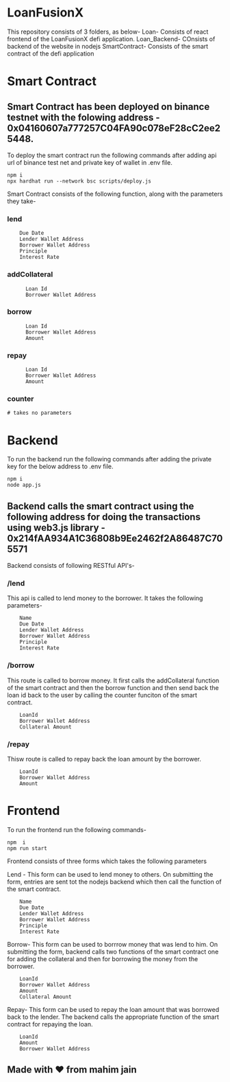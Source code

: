 # LoanFusionX

This repository consists of 3 folders, as below-
Loan- Consists of react frontend of the LoanFusionX defi application.
Loan_Backend- COnsists of backend of the website in nodejs
SmartContract- Consists of the smart contract of the defi application

# Smart Contract

## Smart Contract has been deployed on binance testnet with the folowing address - 0x04160607a777257C04FA90c078eF28cC2ee25448.

To deploy the smart contract run the following commands after adding api url of binance test net and private key of wallet in .env file.

```
npm i
npx hardhat run --network bsc scripts/deploy.js
```

Smart Contract consists of the following function, along with the parameters they take-

### lend
```
    Due Date
    Lender Wallet Address
    Borrower Wallet Address
    Principle
    Interest Rate
```

### addCollateral

```
      Loan Id
      Borrower Wallet Address
```

### borrow

```
      Loan Id
      Borrower Wallet Address
      Amount
```

### repay

```
      Loan Id
      Borrower Wallet Address
      Amount
```

### counter

```
# takes no parameters
```


# Backend

To run the backend run the following commands after adding the private key for the below address to .env file.

```
npm i
node app.js
```

## Backend calls the smart contract using the following address for doing the transactions using web3.js library - 0x214fAA934A1C36808b9Ee2462f2A86487C705571

Backend consists of following RESTful API's-

### /lend
This api is called to lend money to the borrower. It takes the following parameters-

```
    Name
    Due Date
    Lender Wallet Address
    Borrower Wallet Address
    Principle
    Interest Rate
```

### /borrow

This route is called to borrow money. It first calls the addCollateral function of the smart contract and then the borrow function and then send back the loan id back to the user by calling the counter funciton of the smart contract.

```
    LoanId
    Borrower Wallet Address
    Collateral Amount
```

### /repay

Thisw route is called to repay back the loan amount by the borrower.

```
    LoanId
    Borrower Wallet Address
    Amount
```


# Frontend

To run the frontend run the following commands-

```
npm  i
npm run start
```

Frontend consists of three forms which takes the following parameters

Lend - This form can be used to lend money to others. On submitting the form, entries are sent tot the nodejs backend which then call the function of the smart contract.

```
    Name
    Due Date
    Lender Wallet Address
    Borrower Wallet Address
    Principle
    Interest Rate
```

Borrow- This form can be used to borrrow money that was lend to him. On submitting the form, backend calls two functions of the smart contract one for adding the collateral and then for borrowing the money from the borrower.

```
    LoanId
    Borrower Wallet Address
    Amount
    Collateral Amount
```

Repay- This form can be used to repay the loan amount that was borrowed back to the lender. The backend calls the appropriate function of the smart contract for repaying the loan.

```
    LoanId
    Amount
    Borrower Wallet Address    
```

## Made with ❤️ from mahim jain

